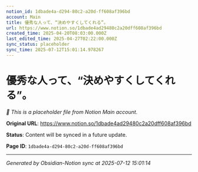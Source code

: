 ```yaml
---
notion_id: 1dbade4a-d294-80c2-a20d-ff608af396bd
account: Main
title: 優秀な人って、“決めやすくしてくれる”。
url: https://www.notion.so/1dbade4ad29480c2a20dff608af396bd
created_time: 2025-04-20T08:03:00.000Z
last_edited_time: 2025-04-27T02:22:00.000Z
sync_status: placeholder
sync_time: 2025-07-12T15:01:14.978267
---
```


# 優秀な人って、“決めやすくしてくれる”。

*🔄 This is a placeholder file from Notion Main account.*

**Original URL**: https://www.notion.so/1dbade4ad29480c2a20dff608af396bd

**Status**: Content will be synced in a future update.

**Page ID**: `1dbade4a-d294-80c2-a20d-ff608af396bd`

---

*Generated by Obsidian-Notion sync at 2025-07-12 15:01:14*
